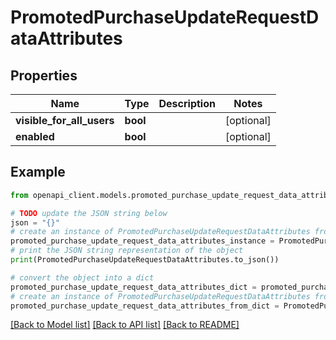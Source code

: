 # PromotedPurchaseUpdateRequestDataAttributes


## Properties

Name | Type | Description | Notes
------------ | ------------- | ------------- | -------------
**visible_for_all_users** | **bool** |  | [optional] 
**enabled** | **bool** |  | [optional] 

## Example

```python
from openapi_client.models.promoted_purchase_update_request_data_attributes import PromotedPurchaseUpdateRequestDataAttributes

# TODO update the JSON string below
json = "{}"
# create an instance of PromotedPurchaseUpdateRequestDataAttributes from a JSON string
promoted_purchase_update_request_data_attributes_instance = PromotedPurchaseUpdateRequestDataAttributes.from_json(json)
# print the JSON string representation of the object
print(PromotedPurchaseUpdateRequestDataAttributes.to_json())

# convert the object into a dict
promoted_purchase_update_request_data_attributes_dict = promoted_purchase_update_request_data_attributes_instance.to_dict()
# create an instance of PromotedPurchaseUpdateRequestDataAttributes from a dict
promoted_purchase_update_request_data_attributes_from_dict = PromotedPurchaseUpdateRequestDataAttributes.from_dict(promoted_purchase_update_request_data_attributes_dict)
```
[[Back to Model list]](../README.md#documentation-for-models) [[Back to API list]](../README.md#documentation-for-api-endpoints) [[Back to README]](../README.md)


